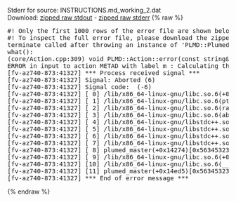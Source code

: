 Stderr for source:  INSTRUCTIONS.md_working_2.dat   
Download: [zipped raw stdout](INSTRUCTIONS.md_working_2.dat.plumed_master.stdout.txt.zip) - [zipped raw stderr](INSTRUCTIONS.md_working_2.dat.plumed_master.stderr.txt.zip) 
{% raw %}
<pre>
#! Only the first 1000 rows of the error file are shown below
#! To inspect the full error file, please download the zipped raw stderr file above
terminate called after throwing an instance of 'PLMD::Plumed::ExceptionError'
what():
(core/Action.cpp:309) void PLMD::Action::error(const string&) const
ERROR in input to action METAD with label m : Calculating the transition bias on the fly works only with a grid
[fv-az740-873:41327] *** Process received signal ***
[fv-az740-873:41327] Signal: Aborted (6)
[fv-az740-873:41327] Signal code:  (-6)
[fv-az740-873:41327] [ 0] /lib/x86_64-linux-gnu/libc.so.6(+0x42520)[0x7fe05e642520]
[fv-az740-873:41327] [ 1] /lib/x86_64-linux-gnu/libc.so.6(pthread_kill+0x12c)[0x7fe05e6969fc]
[fv-az740-873:41327] [ 2] /lib/x86_64-linux-gnu/libc.so.6(raise+0x16)[0x7fe05e642476]
[fv-az740-873:41327] [ 3] /lib/x86_64-linux-gnu/libc.so.6(abort+0xd3)[0x7fe05e6287f3]
[fv-az740-873:41327] [ 4] /lib/x86_64-linux-gnu/libstdc++.so.6(+0xa2b9e)[0x7fe05eaa2b9e]
[fv-az740-873:41327] [ 5] /lib/x86_64-linux-gnu/libstdc++.so.6(+0xae20c)[0x7fe05eaae20c]
[fv-az740-873:41327] [ 6] /lib/x86_64-linux-gnu/libstdc++.so.6(+0xae277)[0x7fe05eaae277]
[fv-az740-873:41327] [ 7] /lib/x86_64-linux-gnu/libstdc++.so.6(__cxa_rethrow+0x4b)[0x7fe05eaae52b]
[fv-az740-873:41327] [ 8] plumed_master(+0x14274)[0x563453234274]
[fv-az740-873:41327] [ 9] /lib/x86_64-linux-gnu/libc.so.6(+0x29d90)[0x7fe05e629d90]
[fv-az740-873:41327] [10] /lib/x86_64-linux-gnu/libc.so.6(__libc_start_main+0x80)[0x7fe05e629e40]
[fv-az740-873:41327] [11] plumed_master(+0x14ed5)[0x563453234ed5]
[fv-az740-873:41327] *** End of error message ***
</pre>
{% endraw %}
